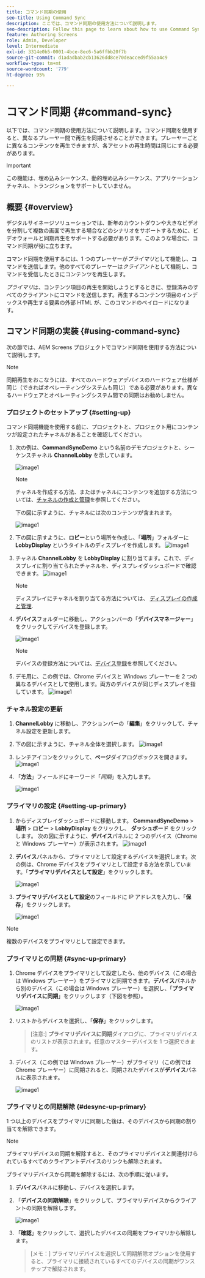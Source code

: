 ```yaml
---
title: コマンド同期の使用
seo-title: Using Command Sync
description: ここでは、コマンド同期の使用方法について説明します。
seo-description: Follow this page to learn about how to use Command Sync.
feature: Authoring Screens
role: Admin, Developer
level: Intermediate
exl-id: 3314e0b5-0001-4bce-8ec6-5a6ffbb20f7b
source-git-commit: d1adadbab2cb13626dd8ce70deacced9f55aa4c9
workflow-type: tm+mt
source-wordcount: '779'
ht-degree: 95%

---
```


# コマンド同期 {#command-sync}

以下では、コマンド同期の使用方法について説明します。コマンド同期を使用すると、異なるプレーヤー間で再生を同期させることができます。プレーヤーごとに異なるコンテンツを再生できますが、各アセットの再生時間は同じにする必要があります。

>[!IMPORTANT]
>
>この機能は、埋め込みシーケンス、動的埋め込みシーケンス、アプリケーションチャネル、トランジションをサポートしていません。

## 概要 {#overview}

デジタルサイネージソリューションでは、新年のカウントダウンや大きなビデオを分割して複数の画面で再生する場合などのシナリオをサポートするために、ビデオウォールと同期再生をサポートする必要があります。このような場合に、コマンド同期が役に立ちます。

コマンド同期を使用するには、1 つのプレーヤーが&#x200B;*プライマリ*&#x200B;として機能し、コマンドを送信します。他のすべてのプレーヤーは&#x200B;*クライアント*&#x200B;として機能し、コマンドを受信したときにコンテンツを再生します。

*プライマリ*&#x200B;は、コンテンツ項目の再生を開始しようとするときに、登録済みのすべてのクライアントにコマンドを送信します。再生するコンテンツ項目のインデックスや再生する要素の外部 HTML が、このコマンドのペイロードになります。

## コマンド同期の実装 {#using-command-sync}

次の節では、AEM Screens プロジェクトでコマンド同期を使用する方法について説明します。

>[!NOTE]
>
>同期再生をおこなうには、すべてのハードウェアデバイスのハードウェア仕様が同じ（できればオペレーティングシステムも同じ）である必要があります。異なるハードウェアとオペレーティングシステム間での同期はお勧めしません。

### プロジェクトのセットアップ {#setting-up}

コマンド同期機能を使用する前に、プロジェクトと、プロジェクト用にコンテンツが設定されたチャネルがあることを確認してください。

1. 次の例は、**CommandSyncDemo** という名前のデモプロジェクトと、シーケンスチャネル **ChannelLobby** を示しています。

   ![image1](assets/command-sync/command-sync1-1.png)

   >[!NOTE]
   >
   >チャネルを作成する方法、またはチャネルにコンテンツを追加する方法については、[チャネルの作成と管理](/help/user-guide/managing-channels.md)を参照してください。

   下の図に示すように、チャネルには次のコンテンツが含まれます。

   ![image1](assets/command-sync/command-sync2-1.png)

1. 下の図に示すように、**ロビー**&#x200B;という場所を作成し、「**場所**」フォルダーに **LobbyDisplay** というタイトルのディスプレイを作成します。
   ![image1](assets/command-sync/command-sync3-1.png)

1. チャネル **ChannelLobby** を **LobbyDisplay** に割り当てます。これで、ディスプレイに割り当てられたチャネルを、ディスプレイダッシュボードで確認できます。
   ![image1](assets/command-sync/command-sync4-1.png)

   >[!NOTE]
   >
   >ディスプレイにチャネルを割り当てる方法については、 [ディスプレイの作成と管理](/help/user-guide/managing-displays.md).

1. **デバイス**&#x200B;フォルダーに移動し、アクションバーの「**デバイスマネージャー**」をクリックしてデバイスを登録します。

   ![image1](assets/command-sync5.png)

   >[!NOTE]
   >
   >デバイスの登録方法については、[デバイス登録](/help/user-guide/device-registration.md)を参照してください。

1. デモ用に、この例では、Chrome デバイスと Windows プレーヤーを 2 つの異なるデバイスとして使用します。両方のデバイスが同じディスプレイを指しています。
   ![image1](assets/command-sync6.png)

### チャネル設定の更新

1. **ChannelLobby** に移動し、アクションバーの「**編集**」をクリックして、チャネル設定を更新します。

1. 下の図に示すように、チャネル全体を選択します。
   ![image1](assets/command-sync/command-sync7-1.png)

1. レンチアイコンをクリックして、**ページ**ダイアログボックスを開きます。
   ![image1](assets/command-sync/command-sync8-1.png)

1. 「**方法**」フィールドにキーワード「*同期*」を入力します。

   ![image1](assets/command-sync/command-sync9-1.png)


### プライマリの設定 {#setting-up-primary}

1. からディスプレイダッシュボードに移動します。 **CommandSyncDemo** > **場所**  > **ロビー** > **LobbyDisplay** をクリックし、 **ダッシュボード** をクリックします。
次の図に示すように、**デバイス**パネルに 2 つのデバイス（Chrome と Windows プレーヤー）が表示されます。
   ![image1](assets/command-sync/command-sync10-1.png)

1. **デバイス**&#x200B;パネルから、プライマリとして設定するデバイスを選択します。次の例は、Chrome デバイスをプライマリとして設定する方法を示しています。「**プライマリデバイスとして設定**」をクリックします。

   ![image1](assets/command-sync/command-sync11-1.png)

1. **プライマリデバイスとして設定**&#x200B;のフィールドに IP アドレスを入力し、「**保存**」をクリックします。

   ![image1](assets/command-sync/command-sync12-1.png)

>[!NOTE]
>
>複数のデバイスをプライマリとして設定できます。

### プライマリとの同期 {#sync-up-primary}

1. Chrome デバイスをプライマリとして設定したら、他のデバイス（この場合は Windows プレーヤー）をプライマリと同期できます。**デバイス**&#x200B;パネルから別のデバイス（この場合は Windows プレーヤー）を選択し、「**プライマリデバイスに同期**」をクリックします（下図を参照）。

   ![image1](assets/command-sync/command-sync13-1.png)

1. リストからデバイスを選択し、「**保存**」をクリックします。

   >[注意:]
   > **プライマリデバイスに同期**&#x200B;ダイアログに、プライマリデバイスのリストが表示されます。任意のマスターデバイスを 1 つ選択できます。

1. デバイス（この例では Windows プレーヤー）がプライマリ（この例では Chrome プレーヤー）に同期されると、同期されたデバイスが&#x200B;**デバイス**&#x200B;パネルに表示されます。

   ![image1](assets/command-sync/command-sync14-1.png)

### プライマリとの同期解除 {#desync-up-primary}

1 つ以上のデバイスをプライマリに同期した後は、そのデバイスから同期の割り当てを解除できます。

>[!NOTE]
>
>プライマリデバイスの同期を解除すると、そのプライマリデバイスと関連付けられているすべてのクライアントデバイスのリンクも解除されます。

プライマリデバイスから同期を解除するには、次の手順に従います。

1. **デバイス**&#x200B;パネルに移動し、デバイスを選択します。

1. 「**デバイスの同期解除**」をクリックして、プライマリデバイスからクライアントの同期を解除します。

   ![image1](assets/command-sync/command-sync15-1.png)

1. 「**確認**」をクリックして、選択したデバイスの同期をプライマリから解除します。

   >[メモ：]
   > プライマリデバイスを選択して同期解除オプションを使用すると、プライマリに接続されているすべてのデバイスの同期がワンステップで解除されます。
